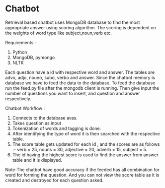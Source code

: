 # Chatbot
Retrieval based chatbot uses MongoDB database to find the most appropriate answer using scoring algorithm. The scoring is dependent on the weights of word type like subject,noun,verb etc.

Requirements - 
1. Python 
2. MongoDB, pymongo
3. NLTK

Each question have a id with respective word and answer. The tables are advo, adjo, nouno, subo, verbo and answer. Since the chatbot memory is database we have to feed the data to the database. To feed the database run the feed.py file after the mongodb client is running. Then give input the number of questions you want to insert, and question and answer respectively.
 
Chatbot Workflow :
1. Connects to the database avas.
2. Takes question as input
3. Tokenization of words and tagging is done.
4. After identifying the type of word it is then searched with the respective table.
5. The score table gets updated for each id , and the scores are as follows :- verb = 25, nouns = 30, adjective = 20, adverb = 15, subject = 5.
6. The id having the highest score is used to find the answer from answer table and it is displayed.

Note-The chatbot have good accuracy if the feeded has all combination for word for forming the question. And you can not view the score table as it is created and destroyed for each question asked.
